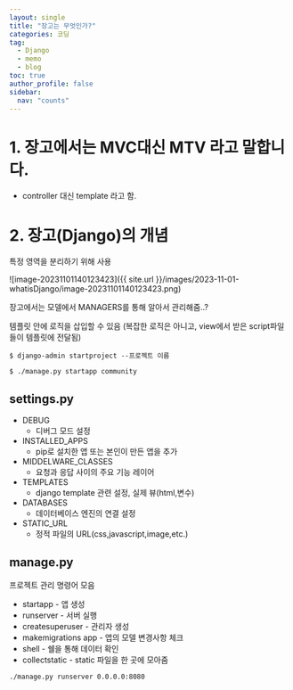 ```yaml
---
layout: single
title: "장고는 무엇인가?"
categories: 코딩
tag:
  - Django
  - memo
  - blog
toc: true
author_profile: false
sidebar:
  nav: "counts"
---
```


# 1. 장고에서는 MVC대신 MTV 라고 말합니다.

- controller 대신 template 라고 함.

# 2. 장고(Django)의 개념

특정 영역을 분리하기 위해 사용 

![image-20231101140123423]({{ site.url }}/images/2023-11-01-whatisDjango/image-20231101140123423.png)

장고에서는 모델에서 MANAGERS를 통해 알아서 관리해줌..?

템플릿 안에 로직을 삽입할 수 있음 (복잡한 로직은 아니고, view에서 받은 script파일들이 템플릿에 전달됨)

```
$ django-admin startproject --프로젝트 이름
```

```
$ ./manage.py startapp community
```

## settings.py

- DEBUG
  - 디버그 모드 설정
- INSTALLED_APPS
  - pip로 설치한 앱 또는 본인이 만든 앱을 추가
- MIDDELWARE_CLASSES
  - 요청과 응답 사이의 주요 기능 레이어
- TEMPLATES
  - django template 관련 설정, 실제 뷰(html,변수)
- DATABASES
  - 데이터베이스 엔진의 연결 설정
- STATIC_URL
  - 정적 파일의 URL(css,javascript,image,etc.)

## manage.py

프로젝트 관리 명령어 모음

- startapp - 앱 생성
- runserver - 서버 실행
- createsuperuser - 관리자 생성
- makemigrations app - 앱의 모델 변경사항 체크
- shell - 쉘을 통해 데이터 확인
- collectstatic - static 파일을 한 곳에 모아줌

```
./manage.py runserver 0.0.0.0:8080
```

